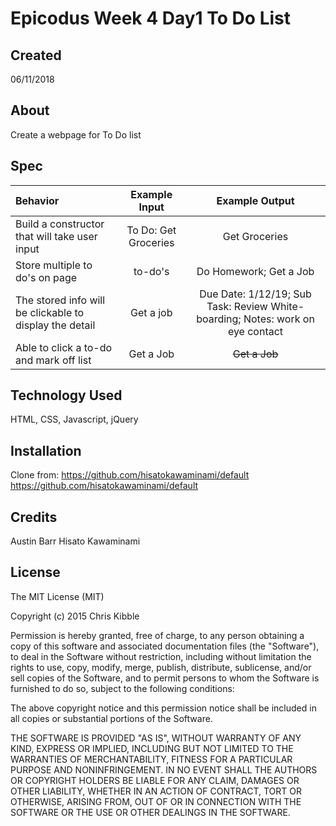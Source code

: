 # Epicodus Week 4 Day1 To Do List

## Created

06/11/2018

## About

Create a webpage for To Do list

## Spec

|Behavior|Example Input|Example Output|
|:--------|:-------------:|:--------------:|
|Build a constructor that will take user input| To Do: Get Groceries| Get Groceries|
|Store multiple to do's on page|to-do's|Do Homework; Get a Job|
|The stored info will be clickable to display the detail|Get a job| Due Date: 1/12/19; Sub Task: Review White-boarding; Notes: work on eye contact |
|Able to click a to-do and mark off list| Get a Job| ~~Get a Job~~
## Technology Used

HTML, CSS, Javascript, jQuery

## Installation
Clone from: https://github.com/hisatokawaminami/default
https://github.com/hisatokawaminami/default

## Credits
Austin Barr
Hisato Kawaminami


## License

The MIT License (MIT)

Copyright (c) 2015 Chris Kibble

Permission is hereby granted, free of charge, to any person obtaining a copy of this software and associated documentation files (the "Software"), to deal in the Software without restriction, including without limitation the rights to use, copy, modify, merge, publish, distribute, sublicense, and/or sell copies of the Software, and to permit persons to whom the Software is furnished to do so, subject to the following conditions:

The above copyright notice and this permission notice shall be included in all copies or substantial portions of the Software.

THE SOFTWARE IS PROVIDED "AS IS", WITHOUT WARRANTY OF ANY KIND, EXPRESS OR IMPLIED, INCLUDING BUT NOT LIMITED TO THE WARRANTIES OF MERCHANTABILITY, FITNESS FOR A PARTICULAR PURPOSE AND NONINFRINGEMENT. IN NO EVENT SHALL THE AUTHORS OR COPYRIGHT HOLDERS BE LIABLE FOR ANY CLAIM, DAMAGES OR OTHER LIABILITY, WHETHER IN AN ACTION OF CONTRACT, TORT OR OTHERWISE, ARISING FROM, OUT OF OR IN CONNECTION WITH THE SOFTWARE OR THE USE OR OTHER DEALINGS IN THE SOFTWARE.
